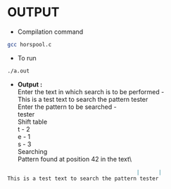 # OUTPUT

- Compilation command
```bash
gcc horspool.c
```
- To run
```bash
./a.out
```
- **Output :**\
Enter the text in which search is to be performed - \
This is a test text to search the pattern tester\
Enter the pattern to be searched - \
tester\
Shift table\
t - 2\
e - 1\
s - 3\
Searching\
Pattern found at position 42 in the text\

```markdown
                                         |      |
This is a test text to search the pattern tester
```